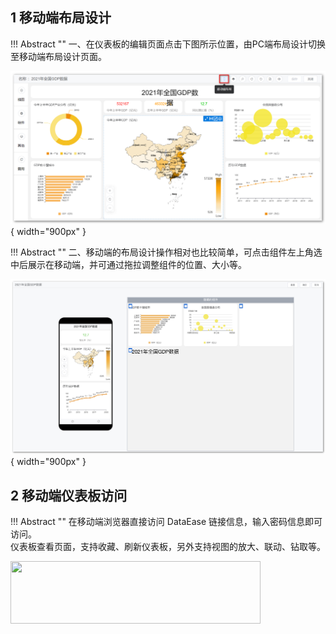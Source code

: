 
## 1 移动端布局设计

!!! Abstract ""
    一、在仪表板的编辑页面点击下图所示位置，由PC端布局设计切换至移动端布局设计页面。

![移动端布局设计](../img/app/移动端入口.png){ width="900px" }

!!! Abstract ""
    二、移动端的布局设计操作相对也比较简单，可点击组件左上角选中后展示在移动端，并可通过拖拉调整组件的位置、大小等。

![移动端布局设计](../img/app/移动端布局.png){ width="900px" }

## 2 移动端仪表板访问

!!! Abstract ""
    在移动端浏览器直接访问 DataEase 链接信息，输入密码信息即可访问。  
    仪表板查看页面，支持收藏、刷新仪表板，另外支持视图的放大、联动、钻取等。

<img src='../../img/app/移动端-仪表板查看.png' height="100px" width="400px"/>
